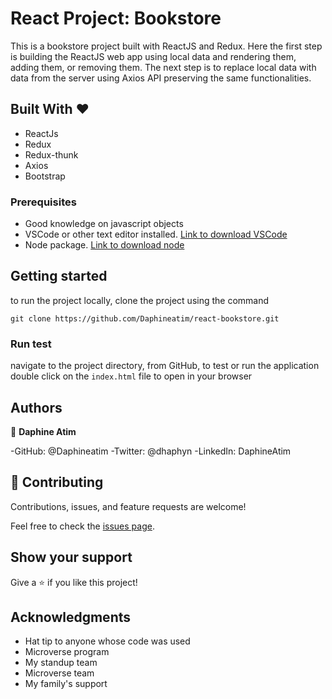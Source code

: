 # React Project: Bookstore

This is a bookstore project built with ReactJS and Redux. Here the first step is building the ReactJS web app using local data and rendering them, adding them, or removing them. The next step is to replace local data with data from the server using Axios API preserving the same functionalities.

## Built With &hearts;

- ReactJs
- Redux
- Redux-thunk
- Axios
- Bootstrap

### Prerequisites

- Good knowledge on javascript objects
- VSCode or other text editor installed. [Link to download VSCode](https://code.visualstudio.com/download)
- Node package. [Link to download node](https://nodejs.org/en/download/)

## Getting started

to run the project locally, clone the project using the command

`git clone https://github.com/Daphineatim/react-bookstore.git`

### Run test

navigate to the project directory, from GitHub,
to test or run the application double click on the `index.html` file to open in your browser

## Authors

👤 **Daphine Atim**

-GitHub: @Daphineatim
-Twitter: @dhaphyn
-LinkedIn: DaphineAtim

## 🤝 Contributing

Contributions, issues, and feature requests are welcome!

Feel free to check the [issues page](../../issues/).

## Show your support

Give a ⭐️ if you like this project!

## Acknowledgments

- Hat tip to anyone whose code was used
- Microverse program
- My standup team
- Microverse team
- My family's support
